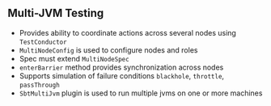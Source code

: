 ## Multi-JVM Testing

- Provides ability to coordinate actions across several nodes using `TestConductor`
- `MultiNodeConfig` is used to configure nodes and roles
- Spec must extend `MultiNodeSpec`
- `enterBarrier` method provides synchronization across nodes
- Supports simulation of failure conditions `blackhole`, `throttle`, `passThrough`
- `SbtMultiJvm` plugin is used to run multiple jvms on one or more machines